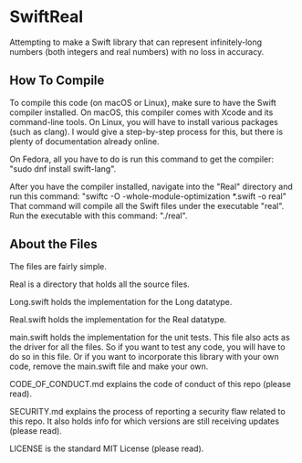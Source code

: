 # SwiftReal
Attempting to make a Swift library that can represent infinitely-long numbers (both integers and real numbers) with no loss in accuracy.

## How To Compile
To compile this code (on macOS or Linux), make sure to have the Swift compiler installed. On macOS, this compiler comes with Xcode and its command-line tools. On Linux, you will have to install various packages (such as clang). I would give a step-by-step process for this, but there is plenty of documentation already online. 

On Fedora, all you have to do is run this command to get the compiler: "sudo dnf install swift-lang".

After you have the compiler installed, navigate into the "Real" directory and run this command: "swiftc -O -whole-module-optimization *.swift -o real"
That command will compile all the Swift files under the executable "real". Run the executable with this command: "./real".

## About the Files
The files are fairly simple.

Real is a directory that holds all the source files.

Long.swift holds the implementation for the Long datatype.

Real.swift holds the implementation for the Real datatype.

main.swift holds the implementation for the unit tests. This file also acts as the driver for all the files. So if you want to test any code, you will have to do so in this file. Or if you want to incorporate this library with your own code, remove the main.swift file and make your own.

CODE_OF_CONDUCT.md explains the code of conduct of this repo (please read).

SECURITY.md explains the process of reporting a security flaw related to this repo. It also holds info for which versions are still receiving updates (please read).

LICENSE is the standard MIT License (please read).
